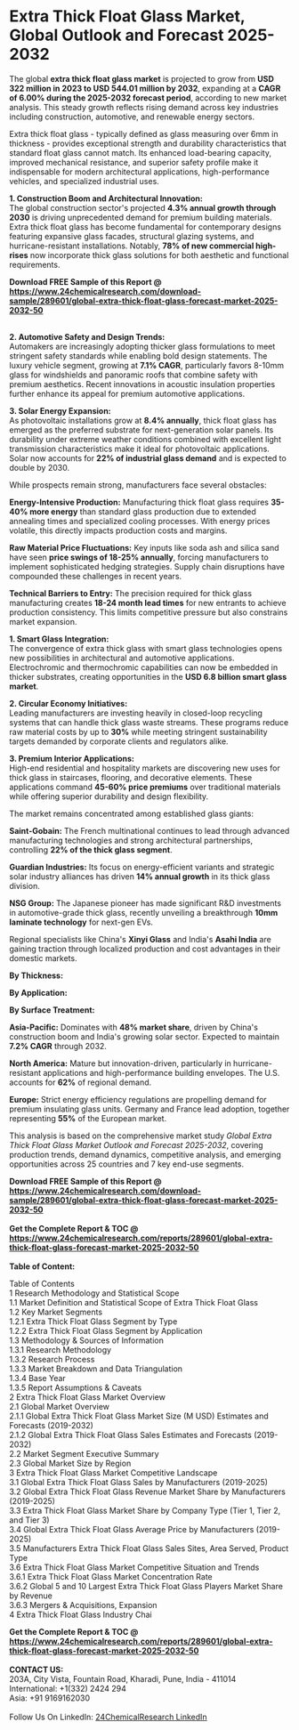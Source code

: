 <h1>Extra Thick Float Glass Market, Global Outlook and Forecast 2025-2032</h1><p>The global <strong>extra thick float glass market</strong> is projected to grow from <strong>USD 322 million in 2023 to USD 544.01 million by 2032</strong>, expanding at a <strong>CAGR of 6.00% during the 2025-2032 forecast period</strong>, according to new market analysis. This steady growth reflects rising demand across key industries including construction, automotive, and renewable energy sectors.</p><p>Extra thick float glass - typically defined as glass measuring over 6mm in thickness - provides exceptional strength and durability characteristics that standard float glass cannot match. Its enhanced load-bearing capacity, improved mechanical resistance, and superior safety profile make it indispensable for modern architectural applications, high-performance vehicles, and specialized industrial uses.</p><p><strong>1. Construction Boom and Architectural Innovation:</strong><br>
The global construction sector's projected <strong>4.3% annual growth through 2030</strong> is driving unprecedented demand for premium building materials. Extra thick float glass has become fundamental for contemporary designs featuring expansive glass facades, structural glazing systems, and hurricane-resistant installations. Notably, <strong>78% of new commercial high-rises</strong> now incorporate thick glass solutions for both aesthetic and functional requirements.</p><div><b>Download FREE Sample of this Report @ 
            <a href="https://www.24chemicalresearch.com/download-sample/289601/global-extra-thick-float-glass-forecast-market-2025-2032-50">
            https://www.24chemicalresearch.com/download-sample/289601/global-extra-thick-float-glass-forecast-market-2025-2032-50</a></b></div><br><p><strong>2. Automotive Safety and Design Trends:</strong><br>
Automakers are increasingly adopting thicker glass formulations to meet stringent safety standards while enabling bold design statements. The luxury vehicle segment, growing at <strong>7.1% CAGR</strong>, particularly favors 8-10mm glass for windshields and panoramic roofs that combine safety with premium aesthetics. Recent innovations in acoustic insulation properties further enhance its appeal for premium automotive applications.</p><p><strong>3. Solar Energy Expansion:</strong><br>
As photovoltaic installations grow at <strong>8.4% annually</strong>, thick float glass has emerged as the preferred substrate for next-generation solar panels. Its durability under extreme weather conditions combined with excellent light transmission characteristics make it ideal for photovoltaic applications. Solar now accounts for <strong>22% of industrial glass demand</strong> and is expected to double by 2030.</p><p>While prospects remain strong, manufacturers face several obstacles:</p><p><strong>Energy-Intensive Production:</strong> Manufacturing thick float glass requires <strong>35-40% more energy</strong> than standard glass production due to extended annealing times and specialized cooling processes. With energy prices volatile, this directly impacts production costs and margins.</p><p><strong>Raw Material Price Fluctuations:</strong> Key inputs like soda ash and silica sand have seen <strong>price swings of 18-25% annually</strong>, forcing manufacturers to implement sophisticated hedging strategies. Supply chain disruptions have compounded these challenges in recent years.</p><p><strong>Technical Barriers to Entry:</strong> The precision required for thick glass manufacturing creates <strong>18-24 month lead times</strong> for new entrants to achieve production consistency. This limits competitive pressure but also constrains market expansion.</p><p><strong>1. Smart Glass Integration:</strong><br>
The convergence of extra thick glass with smart glass technologies opens new possibilities in architectural and automotive applications. Electrochromic and thermochromic capabilities can now be embedded in thicker substrates, creating opportunities in the <strong>USD 6.8 billion smart glass market</strong>.</p><p><strong>2. Circular Economy Initiatives:</strong><br>
Leading manufacturers are investing heavily in closed-loop recycling systems that can handle thick glass waste streams. These programs reduce raw material costs by up to <strong>30%</strong> while meeting stringent sustainability targets demanded by corporate clients and regulators alike.</p><p><strong>3. Premium Interior Applications:</strong><br>
High-end residential and hospitality markets are discovering new uses for thick glass in staircases, flooring, and decorative elements. These applications command <strong>45-60% price premiums</strong> over traditional materials while offering superior durability and design flexibility.</p><p>The market remains concentrated among established glass giants:</p><p><strong>Saint-Gobain:</strong> The French multinational continues to lead through advanced manufacturing technologies and strong architectural partnerships, controlling <strong>22% of the thick glass segment</strong>.</p><p><strong>Guardian Industries:</strong> Its focus on energy-efficient variants and strategic solar industry alliances has driven <strong>14% annual growth</strong> in its thick glass division.</p><p><strong>NSG Group:</strong> The Japanese pioneer has made significant R&amp;D investments in automotive-grade thick glass, recently unveiling a breakthrough <strong>10mm laminate technology</strong> for next-gen EVs.</p><p>Regional specialists like China's <strong>Xinyi Glass</strong> and India's <strong>Asahi India</strong> are gaining traction through localized production and cost advantages in their domestic markets.</p><p><strong>By Thickness:</strong></p><p><strong>By Application:</strong></p><p><strong>By Surface Treatment:</strong></p><p><strong>Asia-Pacific:</strong> Dominates with <strong>48% market share</strong>, driven by China's construction boom and India's growing solar sector. Expected to maintain <strong>7.2% CAGR</strong> through 2032.</p><p><strong>North America:</strong> Mature but innovation-driven, particularly in hurricane-resistant applications and high-performance building envelopes. The U.S. accounts for <strong>62%</strong> of regional demand.</p><p><strong>Europe:</strong> Strict energy efficiency regulations are propelling demand for premium insulating glass units. Germany and France lead adoption, together representing <strong>55%</strong> of the European market.</p><p>This analysis is based on the comprehensive market study <em>Global Extra Thick Float Glass Market Outlook and Forecast 2025-2032</em>, covering production trends, demand dynamics, competitive analysis, and emerging opportunities across 25 countries and 7 key end-use segments.</p><div><b>Download FREE Sample of this Report @ 
            <a href="https://www.24chemicalresearch.com/download-sample/289601/global-extra-thick-float-glass-forecast-market-2025-2032-50">
            https://www.24chemicalresearch.com/download-sample/289601/global-extra-thick-float-glass-forecast-market-2025-2032-50</a></b></div><br><div><b>Get the Complete Report & TOC @ 
            <a href="https://www.24chemicalresearch.com/reports/289601/global-extra-thick-float-glass-forecast-market-2025-2032-50">
            https://www.24chemicalresearch.com/reports/289601/global-extra-thick-float-glass-forecast-market-2025-2032-50</a></b></div><br>
            <b>Table of Content:</b><p>Table of Contents<br />
1 Research Methodology and Statistical Scope<br />
1.1 Market Definition and Statistical Scope of Extra Thick Float Glass<br />
1.2 Key Market Segments<br />
1.2.1 Extra Thick Float Glass Segment by Type<br />
1.2.2 Extra Thick Float Glass Segment by Application<br />
1.3 Methodology & Sources of Information<br />
1.3.1 Research Methodology<br />
1.3.2 Research Process<br />
1.3.3 Market Breakdown and Data Triangulation<br />
1.3.4 Base Year<br />
1.3.5 Report Assumptions & Caveats<br />
2 Extra Thick Float Glass Market Overview<br />
2.1 Global Market Overview<br />
2.1.1 Global Extra Thick Float Glass Market Size (M USD) Estimates and Forecasts (2019-2032)<br />
2.1.2 Global Extra Thick Float Glass Sales Estimates and Forecasts (2019-2032)<br />
2.2 Market Segment Executive Summary<br />
2.3 Global Market Size by Region<br />
3 Extra Thick Float Glass Market Competitive Landscape<br />
3.1 Global Extra Thick Float Glass Sales by Manufacturers (2019-2025)<br />
3.2 Global Extra Thick Float Glass Revenue Market Share by Manufacturers (2019-2025)<br />
3.3 Extra Thick Float Glass Market Share by Company Type (Tier 1, Tier 2, and Tier 3)<br />
3.4 Global Extra Thick Float Glass Average Price by Manufacturers (2019-2025)<br />
3.5 Manufacturers Extra Thick Float Glass Sales Sites, Area Served, Product Type<br />
3.6 Extra Thick Float Glass Market Competitive Situation and Trends<br />
3.6.1 Extra Thick Float Glass Market Concentration Rate<br />
3.6.2 Global 5 and 10 Largest Extra Thick Float Glass Players Market Share by Revenue<br />
3.6.3 Mergers & Acquisitions, Expansion<br />
4 Extra Thick Float Glass Industry Chai</p><div><b>Get the Complete Report & TOC @ 
            <a href="https://www.24chemicalresearch.com/reports/289601/global-extra-thick-float-glass-forecast-market-2025-2032-50">
            https://www.24chemicalresearch.com/reports/289601/global-extra-thick-float-glass-forecast-market-2025-2032-50</a></b></div><br><b>CONTACT US:</b><br>
            203A, City Vista, Fountain Road, Kharadi, Pune, India - 411014<br>
            International: +1(332) 2424 294<br>
            Asia: +91 9169162030 <br><br>
            Follow Us On LinkedIn: <a href="https://www.linkedin.com/company/24chemicalresearch/">24ChemicalResearch LinkedIn</a>
